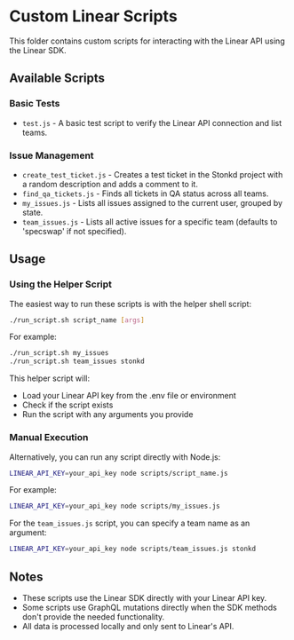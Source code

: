 # Custom Linear Scripts

This folder contains custom scripts for interacting with the Linear API using the Linear SDK.

## Available Scripts

### Basic Tests

- `test.js` - A basic test script to verify the Linear API connection and list teams.

### Issue Management

- `create_test_ticket.js` - Creates a test ticket in the Stonkd project with a random description and adds a comment to it.
- `find_qa_tickets.js` - Finds all tickets in QA status across all teams.
- `my_issues.js` - Lists all issues assigned to the current user, grouped by state.
- `team_issues.js` - Lists all active issues for a specific team (defaults to 'specswap' if not specified).

## Usage

### Using the Helper Script

The easiest way to run these scripts is with the helper shell script:

```bash
./run_script.sh script_name [args]
```

For example:

```bash
./run_script.sh my_issues
./run_script.sh team_issues stonkd
```

This helper script will:
- Load your Linear API key from the .env file or environment
- Check if the script exists
- Run the script with any arguments you provide

### Manual Execution

Alternatively, you can run any script directly with Node.js:

```bash
LINEAR_API_KEY=your_api_key node scripts/script_name.js
```

For example:

```bash
LINEAR_API_KEY=your_api_key node scripts/my_issues.js
```

For the `team_issues.js` script, you can specify a team name as an argument:

```bash
LINEAR_API_KEY=your_api_key node scripts/team_issues.js stonkd
```

## Notes

- These scripts use the Linear SDK directly with your Linear API key.
- Some scripts use GraphQL mutations directly when the SDK methods don't provide the needed functionality.
- All data is processed locally and only sent to Linear's API. 